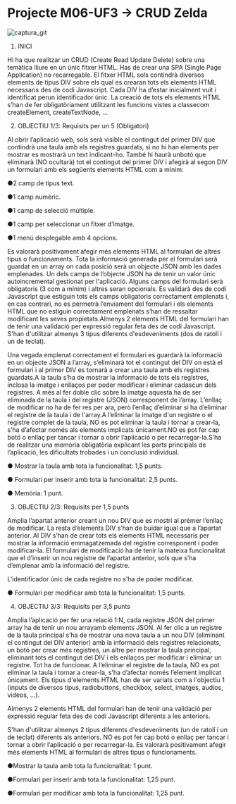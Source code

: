 # Projecte M06-UF3 → CRUD Zelda 

![captura_git](https://user-images.githubusercontent.com/58809030/109426820-cc7fbc00-79ef-11eb-9db7-eb1e03924828.png)

1. INICI

Hi ha que realitzar un CRUD (Create Read Update Delete) sobre una temàtica lliure en un únic fitxer HTML. Has de crear una SPA (Single Page Application) no recarregable.
El fitxer HTML sols contindrà diversos elements de tipus DIV sobre els qual es crearan tots els elements HTML necessaris des de codi Javascript.
Cada DIV ha d’estar inicialment vuit i identificat perun identificador únic. La creació de tots els elements HTML s’han de fer obligatòriament utilitzant 
les funcions vistes a classecom createElement, createTextNode, ...

2. OBJECTIU 1/3: Requisits per un 5 (Obligatori)

Al obrir l’aplicació web, sols serà visible el contingut del primer DIV que contindrà una taula amb els registres guardats, si no hi han elements per mostrar es mostrarà
un text indicant-ho. També hi haurà unbotó que eliminarà (NO ocultarà) tot el contingut del primer DIV i afegirà al segon DIV un formulari amb els següents elements 
HTML com a mínim:

●2 camp de tipus text.

●1 camp numèric.

●1 camp de selecció múltiple.

●1 camp per seleccionar un fitxer d’imatge.

●1 menú desplegable amb 4 opcions.

Es valorarà positivament afegir més elements HTML al formulari de altres tipus o funcionaments. Tota la informació generada per el formulari serà guardat en un array on
cada posició serà un objecte JSON amb les dades emplenades. Un dels camps de l’objecte JSON ha de tenir un valor únic  autoincremental gestionat per l'aplicació. 
Alguns camps del formulari serà obligatoris (3 com a mínim) i altres seran opcionals. És validarà des de codi Javascript que estiguin tots els camps obligatoris
correctament emplenats i, en cas contrari, no es permetrà l’enviament del formulari i els elements HTML que no estiguin correctament emplenats s’han de ressaltar 
modificant les seves propietats.Almenys 2 elements HTML del formulari han de tenir una validació per expressió regular feta des de codi Javascript. S'han d'utilitzar
almenys 3 tipus diferents d'esdeveniments (dos de ratolí i un de teclat).

Una vegada emplenat correctament el formulari es guardarà la informació en un objecte JSON a l’array, s’eliminarà tot el contingut del DIV on està el formulari i al 
primer DIV es tornarà a crear una taula amb els registres guardats.A la taula s’ha de mostrar la informació de tots els registres, inclosa la imatge i enllaços per
poder modificar i eliminar cadascun dels registres. A més al fer doble clic sobre la imatge aquesta ha de ser eliminada de la taula i del registre (JSON) corresponent
de l’array. L’enllaç de modificar no ha de fer res per ara, però l’enllaç d’eliminar si ha d’eliminar el registre de la taula i de l'array.A l’eliminar la imatge d'un
registre o el registre complet de la taula, NO es pot eliminar la taula i tornar a crear-la, s’ha d’afectar només als elements implicats únicament.NO es pot fer cap
botó o enllaç per tancar i tornar a obrir l’aplicació o per recarregar-la.S’ha de realitzar una memòria obligatòria explicant les parts principals de l’aplicació, 
les dificultats trobades i un conclusió individual.

● Mostrar la taula amb tota la funcionalitat: 1,5 punts.

● Formulari per inserir amb tota la funcionalitat: 2,5 punts.

● Memòria: 1 punt.

3. OBJECTIU 2/3: Requisits per 1,5 punts

Amplia l’apartat anterior creant un nou DIV que es mostrí al prémer l’enllaç de modificar. La resta d’elements DIV s’han de buidar igual que a l’apartat anterior.
Al DIV s’han de crear tots els elements HTML necessaris per mostrar la informació emmagatzemada del registre corresponent i poder modificar-la. 
El formulari de modificació ha de tenir la mateixa funcionalitat que el d’inserir un nou registre de l’apartat anterior, sols que s’ha d’emplenar amb la informació
del registre.

L'identificador únic de cada registre no s'ha de poder modificar.

● Formulari per modificar amb tota la funcionalitat: 1,5 punts.

4. OBJECTIU 3/3: Requisits per 3,5 punts

Amplia l’aplicació per fer una relació 1:N, cada registre JSON del primer array ha de tenir un nou arrayamb elements JSON. Al fer clic a un registre de la taula
principal s’ha de mostrar una nova taula a un nou DIV (eliminant el contingut del DIV anterior) amb la informació dels registres relacionats, un botó per crear més 
registres, un altre per mostrar la taula principal, eliminant tots el contingut del DIV i els enllaços per modificar i eliminar un registre. Tot ha de funcionar. 
A l’eliminar el registre de la taula, NO es pot eliminar la taula i tornar a crear-la, s’ha d’afectar només l’element implicat únicament. Els tipus d'elements HTML 
han de ser variats com a l'objectiu 1 (inputs de diversos tipus, radiobuttons, checkbox, select, imatges, audios, videos, ...). 

Almenys 2 elements HTML del formulari han de tenir una validació per expressió regular feta des de codi Javascript diferents a les anteriors.

S'han d'utilitzar almenys 2 tipus diferents d'esdeveniments (un de ratolí i un de teclat) diferents als anteriors. NO es pot fer cap botó o enllaç per tancar
i tornar a obrir l’aplicació o per recarregar-la. Es valorarà positivament afegir més elements HTML al formulari de altres tipus o funcionaments. 

●Mostrar la taula amb tota la funcionalitat: 1 punt. 

●Formulari per inserir amb tota la funcionalitat: 1,25 punt. 

●Formulari per modificar amb tota la funcionalitat: 1,25 punt.

